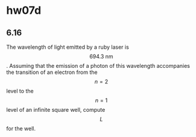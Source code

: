 # hw07d

## 6.16
The wavelength of light emitted by a ruby laser is $$694.3\:\text{nm}$$.  Assuming that the emission of a photon of this wavelength accompanies the transition of an electron from the $$n=2$$ level to the $$n=1$$ level of an infinite square well, compute $$L$$ for the well.

